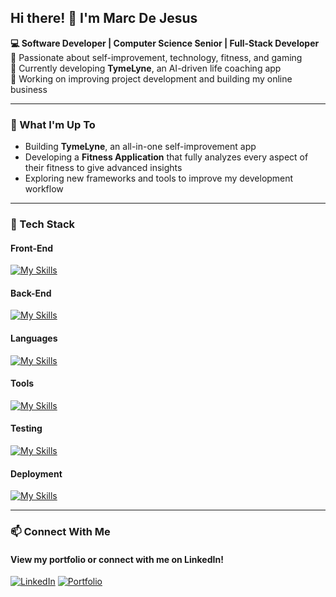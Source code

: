 ## Hi there! 👋 I'm Marc De Jesus

**💻 Software Developer | Computer Science Senior | Full-Stack Developer**  
🚀 Passionate about self-improvement, technology, fitness, and gaming  
📱 Currently developing **TymeLyne**, an AI-driven life coaching app  
🎯 Working on improving project development and building my online business  

---

### 🚀 What I'm Up To  
- Building **TymeLyne**, an all-in-one self-improvement app  
- Developing a **Fitness Application** that fully analyzes every aspect of their fitness to give advanced insights 
- Exploring new frameworks and tools to improve my development workflow  

---

### 🔧 Tech Stack  

#### Front-End
[![My Skills](https://skillicons.dev/icons?i=react,vite,next,tailwindcss,redux)](https://skillicons.dev)

#### Back-End 
[![My Skills](https://skillicons.dev/icons?i=django,supabase,firebase,sqlite,mongodb,nodejs)](https://skillicons.dev)

#### Languages
[![My Skills](https://skillicons.dev/icons?i=python,javascript,typescript,java,cs,html,css)](https://skillicons.dev)

#### Tools
[![My Skills](https://skillicons.dev/icons?i=vscode,git,figma,ai,photoshop)](https://skillicons.dev)

#### Testing
[![My Skills](https://skillicons.dev/icons?i=postman,jest,cypress)](https://skillicons.dev)

#### Deployment
[![My Skills](https://skillicons.dev/icons?i=vercel,netlify,aws)](https://skillicons.dev)

---

### 📫 Connect With Me  

#### View my portfolio or connect with me on LinkedIn!
[![LinkedIn](https://img.shields.io/badge/-LinkedIn-0077B5?logo=linkedin&logoColor=white&style=flat)](https://www.linkedin.com/in/marc-de-jes%C3%BAs-075185252/)  [![Portfolio](https://img.shields.io/badge/-Portfolio-black?style=flat&logo=vercel)](https://marcdejesus.vercel.app/)  
